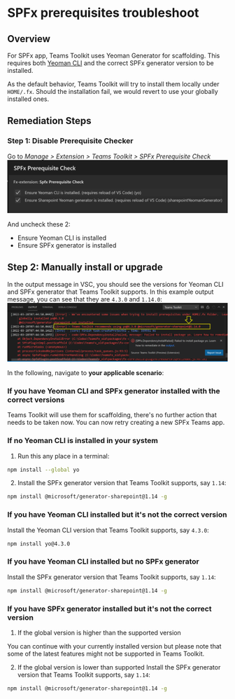 # SPFx prerequisites troubleshoot

## Overview

For SPFx app, Teams Toolkit uses Yeoman Generator for scaffolding. This requires both [Yeoman CLI](https://github.com/yeoman/yo) and the correct SPFx generator version to be installed.

As the default behavior, Teams Toolkit will try to install them locally under `HOME/.fx`. Should the installation fail, we would revert to use your globally installed ones.

## Remediation Steps
### Step 1: Disable Prerequisite Checker 

Go to _Manage > Extension > Teams Toolkit > SPFx Prerequisite Check_
![image](../images/fx-core/spfx/setting.png)

And uncheck these 2: 
- Ensure Yeoman CLI is installed
- Ensure SPFx generator is installed


## Step 2: Manually install or upgrade
In the output message in VSC, you should see the versions for Yeoman CLI and SPFx generator that Teams Toolkit supports. In this example output message, you can see that they are `4.3.0` and `1.14.0`:
![image](../images/fx-core/spfx/output.png)

In the following, navigate to **your applicable scenario**:

### If you have Yeoman CLI and SPFx generator installed with the correct versions

Teams Toolkit will use them for scaffolding, there's no further action that needs to be taken now. You can now retry creating a new SPFx Teams app. 

### If no Yeoman CLI is installed in your system

1. Run this any place in a terminal: 

```sh
npm install --global yo
```

2. Install the SPFx generator version that Teams Toolkit supports, say `1.14`: 

```sh
npm install @microsoft/generator-sharepoint@1.14 -g
```

 
### If you have Yeoman CLI installed but it's not the correct version

Install the Yeoman CLI version that Teams Toolkit supports, say `4.3.0`:

```sh
npm install yo@4.3.0
```

### If you have Yeoman CLI installed but no SPFx generator

Install the SPFx generator version that Teams Toolkit supports, say `1.14`: 

```sh
npm install @microsoft/generator-sharepoint@1.14 -g
```

### If you have SPFx generator installed but it's not the correct version

1. If the global version is higher than the supported version

You can continue with your currently installed version but please note that some of the latest features might not be supported in Teams Toolkit.

2. If the global version is lower than supported
Install the SPFx generator version that Teams Toolkit supports, say `1.14`: 

```sh
npm install @microsoft/generator-sharepoint@1.14 -g
```